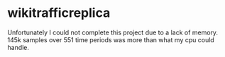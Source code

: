# wikitrafficreplica

Unfortunately I could not complete this project due to a lack of memory.  145k samples over 551 time periods was more than what my cpu could handle.
